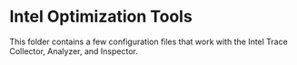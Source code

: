 # Intel Optimization Tools

This folder contains a few configuration files that work with the Intel Trace Collector, Analyzer, and Inspector.
